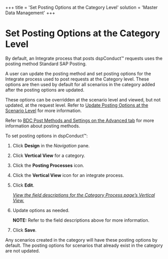 +++
title = 'Set Posting Options at the Category Level'
solution = 'Master Data Management'
+++

# Set Posting Options at the Category Level

By default, an Integrate process that posts dspConduct™ requests uses
the posting method Standard SAP Posting.

A user can update the posting method and set posting options for the
Integrate process used to post requests at the Category level. These
options are then used by default for all scenarios in the category added
after the posting options are updated.

These options can be overridden at the scenario level and viewed, but
not updated, at the request level. Refer to [Update Posting Options at
the Scenario Level](Update_Posting_Options_at_the_Scenario_%20Level.htm)
for more information.

Refer to [BDC Post Methods and Settings on the Advanced
tab](../../../Platform/Integrate/Page_Desc/BDCPostMethodsSettingsAdvTab.htm)
for more information about posting methods.

To set posting options in dspConduct™:

1.  Click **Design** in the *Navigation* pane.

2.  Click **Vertical View** for a category.

3.  Click the **Posting Processes** icon.

4.  Click the **Vertical View** icon for an integrate process.

5.  Click **Edit**.
    
    *[View the field descriptions for the Category Process page’s
    Vertical View.](../Page_Desc/Category_Process.htm#Category)*

6.  Update options as needed.
    
    **NOTE:** Refer to the field descriptions above for more
    information.

7.  Click **Save**.

Any scenarios created in the category will have these posting options by
default. The posting options for scenarios that already exist in the
category are not updated.

